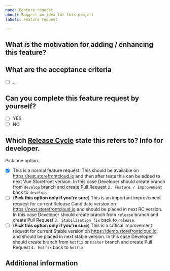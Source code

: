 ```yaml
---
name: Feature request
about: Suggest an idea for this project
labels: Feature request

---
```


## What is the motivation for adding / enhancing this feature?
<!-- Describe the motivation or the concrete use case for new feature or why one of current ones should be enhanced. -->



## What are the acceptance criteria 
<!-- List the acceptance criteria for this task in a form of a list. -->

- [ ] ...

## Can you complete this feature request by yourself?

- [ ] YES
- [ ] NO

## Which [Release Cycle](https://docs.vuestorefront.io/guide/basics/release-cycle.html) state this refers to? Info for developer.
Pick one option.

- [x] This is a normal feature request. This should be available on https://test.storefrontcloud.io and then after tests this can be added to next Vue Storefront version. In this case Developer should create branch from `develop` branch and create Pull Request `2. Feature / Improvement` back to `develop`.
- [ ] (**Pick this option only if you're sure**) This is an important improvement request for current Release Candidate version on https://next.storefrontcloud.io and should be placed in next RC version. In this case Developer should create branch from `release` branch and create Pull Request `3. Stabilisation fix` back to `release`.
- [ ] (**Pick this option only if you're sure**) This is a critical improvement request for current Stable version on https://demo.storefrontcloud.io and should be placed in next stable version. In this case Developer should create branch from `hotfix` or `master` branch and create Pull Request `4. Hotfix` back to `hotfix`.

## Additional information
<!-- If you think that any additional information would be useful please provide them here. -->

